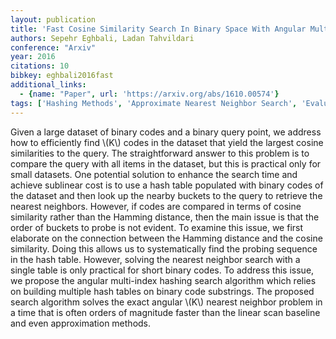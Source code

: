 ```yaml
---
layout: publication
title: 'Fast Cosine Similarity Search In Binary Space With Angular Multi-index Hashing'
authors: Sepehr Eghbali, Ladan Tahvildari
conference: "Arxiv"
year: 2016
citations: 10
bibkey: eghbali2016fast
additional_links:
  - {name: "Paper", url: 'https://arxiv.org/abs/1610.00574'}
tags: ['Hashing Methods', 'Approximate Nearest Neighbor Search', 'Evaluation Metrics', 'Tools and Libraries', 'ANN Search', 'Hashing Fundamentals', 'Indexing and Efficiency']
---
```

Given a large dataset of binary codes and a binary query point, we address
how to efficiently find \\(K\\) codes in the dataset that yield the largest cosine
similarities to the query. The straightforward answer to this problem is to
compare the query with all items in the dataset, but this is practical only for
small datasets. One potential solution to enhance the search time and achieve
sublinear cost is to use a hash table populated with binary codes of the
dataset and then look up the nearby buckets to the query to retrieve the
nearest neighbors. However, if codes are compared in terms of cosine similarity
rather than the Hamming distance, then the main issue is that the order of
buckets to probe is not evident. To examine this issue, we first elaborate on
the connection between the Hamming distance and the cosine similarity. Doing
this allows us to systematically find the probing sequence in the hash table.
However, solving the nearest neighbor search with a single table is only
practical for short binary codes. To address this issue, we propose the angular
multi-index hashing search algorithm which relies on building multiple hash
tables on binary code substrings. The proposed search algorithm solves the
exact angular \\(K\\) nearest neighbor problem in a time that is often orders of
magnitude faster than the linear scan baseline and even approximation methods.

